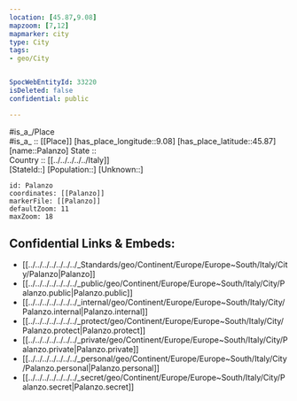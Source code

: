 ```yaml
---
location: [45.87,9.08] 
mapzoom: [7,12] 
mapmarker: city 
type: City
tags:
- geo/City


SpocWebEntityId: 33220
isDeleted: false
confidential: public

---
```

#is_a_/Place  
#is_a_ :: [[Place]] 
[has_place_longitude::9.08] 
[has_place_latitude::45.87] 
[name::Palanzo] 
State ::  
Country :: [[../../../../../Italy]]  
[StateId::] 
[Population::] 
[Unknown::] 


```leaflet
id: Palanzo
coordinates: [[Palanzo]] 
markerFile: [[Palanzo]] 
defaultZoom: 11 
maxZoom: 18
```


## Confidential Links & Embeds: 
- [[../../../../../../../_Standards/geo/Continent/Europe/Europe~South/Italy/City/Palanzo|Palanzo]] 
- [[../../../../../../../_public/geo/Continent/Europe/Europe~South/Italy/City/Palanzo.public|Palanzo.public]] 
- [[../../../../../../../_internal/geo/Continent/Europe/Europe~South/Italy/City/Palanzo.internal|Palanzo.internal]] 
- [[../../../../../../../_protect/geo/Continent/Europe/Europe~South/Italy/City/Palanzo.protect|Palanzo.protect]] 
- [[../../../../../../../_private/geo/Continent/Europe/Europe~South/Italy/City/Palanzo.private|Palanzo.private]] 
- [[../../../../../../../_personal/geo/Continent/Europe/Europe~South/Italy/City/Palanzo.personal|Palanzo.personal]] 
- [[../../../../../../../_secret/geo/Continent/Europe/Europe~South/Italy/City/Palanzo.secret|Palanzo.secret]] 
